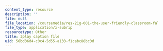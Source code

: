 ```yaml
---
content_type: resource
description: ''
file: null
file_location: /coursemedia/res-21g-001-the-user-friendly-classroom-fall-2020/56bd36d4c0c45d55a133f1cabc88bc3d_94YsseQIXq0.vtt
file_type: application/x-subrip
resourcetype: Other
title: 3play caption file
uid: 56bd36d4-c0c4-5d55-a133-f1cabc88bc3d
---
```

